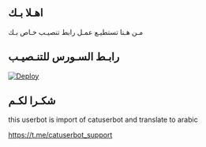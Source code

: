 ## اهـلا بـك
مـن هـنا تستطيـع عمـل رابط تنصيـب خـاص بـك

## رابـط السـورس للتنـصيـب

[![Deploy](https://www.herokucdn.com/deploy/button.svg)](https://heroku.com/deploy?template=https://github.com/sofeeee/jmthon)

## شكـرا لكـم 


this userbot is import of catuserbot and translate to arabic

https://t.me/catuserbot_support
